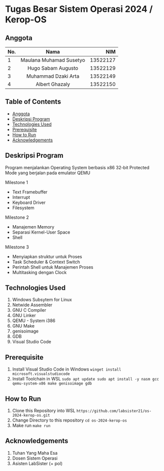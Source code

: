 # Tugas Besar Sistem Operasi 2024 / Kerop-OS

## Anggota
| No. | Nama                    | NIM      |
| --- |:-----------------------:| --------:|
| 1   | Maulana Muhamad Susetyo | 13522127 |
| 2   | Hugo Sabam Augusto      | 13522129 |
| 3   | Muhammad Dzaki Arta     | 13522149 |
| 4   | Albert Ghazaly          | 13522150 |


## Table of Contents
* [Anggota](#anggota)
* [Deskripsi Program](#deskripsi-program)
* [Technologies Used](#technologies-used)
* [Prerequisite](#prerequisite)
* [How to Run](#how-to-run)
* [Acknowledgements](#acknowledgements)


## Deskripsi Program
Program menjalankan Operating System berbasis x86 32-bit Protected Mode yang berjalan pada emulator QEMU

Milestone 1
- Text Framebuffer
- Interrupt
- Keyboard Driver
- Filesystem

Milestone 2
- Manajemen Memory
- Separasi Kernel-User Space
- Shell

Milestone 3
- Menyiapkan struktur untuk Proses
- Task Scheduler & Context Switch
- Perintah Shell untuk Manajemen Proses
- Multitasking dengan Clock

## Technologies Used
1. Windows Subsytem for Linux
2. Netwide Assembler
3. GNU C Compiler
4. GNU Linker
5. QEMU - System i386
6. GNU Make
7. genisoimage
8. GDB
9. Visual Studio Code

## Prerequisite
1. Install Visual Studio Code in Windows
   `winget install microsoft.visualstudiocode`
2. Install Toolchain in WSL
   `sudo apt update
    sudo apt install -y nasm gcc qemu-system-x86 make genisoimage gdb`

## How to Run
1. Clone this Repository into WSL
  `https://github.com/labsister21/os-2024-kerop-os.git`
2. Change Directory to this repository 
  `cd os-2024-kerop-os`
3. Make run
  `make run`  

## Acknowledgements
1. Tuhan Yang Maha Esa
2. Dosen Sistem Operasi
3. Asisten LabSister (+ pol)
